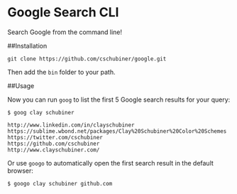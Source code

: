 Google Search CLI
======

Search Google from the command line!

##Installation
```
git clone https://github.com/cschubiner/google.git
```

Then add the `bin` folder to your path.

##Usage

Now you can run `goog` to list the first 5 Google search results for your query:
```
$ goog clay schubiner

http://www.linkedin.com/in/clayschubiner
https://sublime.wbond.net/packages/Clay%20Schubiner%20Color%20Schemes
https://twitter.com/cschubiner
https://github.com/cschubiner
http://www.clayschubiner.com/
```

Or use `googo` to automatically open the first search result in the default browser:
```
$ googo clay schubiner github.com
```

